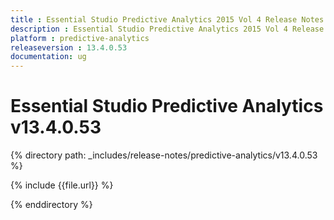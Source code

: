 ```yaml
---
title : Essential Studio Predictive Analytics 2015 Vol 4 Release Notes
description : Essential Studio Predictive Analytics 2015 Vol 4 Release Notes
platform : predictive-analytics
releaseversion : 13.4.0.53
documentation: ug
---
```


# Essential Studio Predictive Analytics v13.4.0.53

{% directory path: _includes/release-notes/predictive-analytics/v13.4.0.53 %}

{% include {{file.url}} %}

{% enddirectory %}